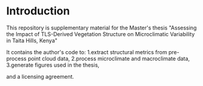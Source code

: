 # Introduction
This repository is supplementary material for the Master's thesis "Assessing the Impact of TLS-Derived Vegetation Structure on Microclimatic Variability in Taita Hills, Kenya"

It contains the author's code to:
1.extract structural metrics from pre-process point cloud data,
2.process microclimate and macroclimate data,
3.generate figures used in the thesis,

and a licensing agreement.
